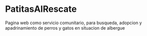 # PatitasAlRescate
Pagina web como servicio comunitario, para busqueda, adopcion y apadrinamiento de perros y gatos en situacion de albergue
